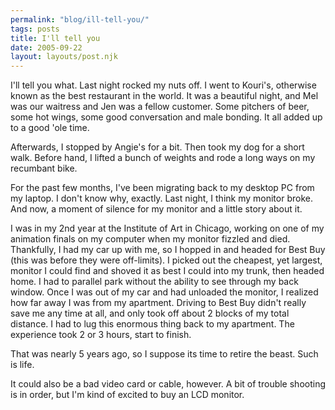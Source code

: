 ```yaml
---
permalink: "blog/ill-tell-you/"
tags: posts
title: I'll tell you
date: 2005-09-22
layout: layouts/post.njk
---
```


I'll tell you what. Last night rocked my nuts off. I went to Kouri's, otherwise known as the best restaurant in the world. It was a beautiful night, and Mel was our waitress and Jen was a fellow customer. Some pitchers of beer, some hot wings, some good conversation and male bonding. It all added up to a good 'ole time. 

Afterwards, I stopped by Angie's for a bit. Then took my dog for a short walk. Before hand, I lifted a bunch of weights and rode a long ways on my recumbant bike. 

For the past few months, I've been migrating back to my desktop PC from my laptop. I don't know why, exactly. Last night, I think my monitor broke. And now, a moment of silence for my monitor and a little story about it. 

I was in my 2nd year at the Institute of Art in Chicago, working on one of my animation finals on my computer when my monitor fizzled and died. Thankfully, I had my car up with me, so I hopped in and headed for Best Buy (this was before they were off-limits). I picked out the cheapest, yet largest, monitor I could find and shoved it as best I could into my trunk, then headed home. I had to parallel park without the ability to see through my back window. Once I was out of my car and had unloaded the monitor, I realized how far away I was from my apartment. Driving to Best Buy didn't really save me any time at all, and only took off about 2 blocks of my total distance. I had to lug this enormous thing back to my apartment. The experience took 2 or 3 hours, start to finish. 

That was nearly 5 years ago, so I suppose its time to retire the beast. Such is life. 

It could also be a bad video card or cable, however. A bit of trouble shooting is in order, but I'm kind of excited to buy an LCD monitor.